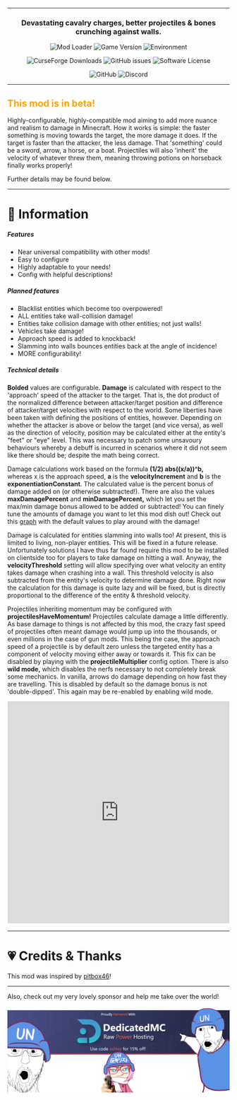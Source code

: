 ___

<div align="center">

### Devastating cavalry charges, better projectiles & bones crunching against walls.

![Mod Loader](https://img.shields.io/badge/mod_loader-forge-ffe8e9?style=for-the-badge&labelColor=ffced2)
![Game Version](https://img.shields.io/badge/game_version-1.19.2-ffe8e9?style=for-the-badge&labelColor=ffced2)
![Environment](https://img.shields.io/badge/environment-server-ffe8e9?style=for-the-badge&labelColor=ffced2)

![CurseForge Downloads](https://img.shields.io/curseforge/dt/927154?style=for-the-badge&logo=curseforge&labelColor=ffceea&color=ffe8f5&link=https://www.curseforge.com/minecraft/mc-mods/velocity-based-damage-deluxe)
![GitHub issues](https://img.shields.io/github/issues/kawaiicakes/NoFortnite?style=for-the-badge&logo=github&labelColor=ffceea&color=ffe8f5&link=https://github.com/kawaiicakes/VelocityBasedDamage/issues)
![Software License](https://img.shields.io/badge/license-MIT-ffe8f5?style=for-the-badge&labelColor=ffceea&link=https://github.com/kawaiicakes/VelocityBasedDamage/blob/main/LICENSE)

![GitHub](https://img.shields.io/badge/-github-fee8ff?style=for-the-badge&logo=github&labelColor=fcceff&link=https://github.com/kawaiicakes)
![Discord](https://img.shields.io/badge/-discord-fee8ff?style=for-the-badge&logo=discord&labelColor=fcceff&link=https://www.youtube.com/watch?v=dQw4w9WgXcQ)

</div>

___

## <span style="color:orange">This mod is in beta!</span>

Highly-configurable, highly-compatible mod aiming to add more nuance and realism to damage in Minecraft. How it works is simple: the faster something is moving towards the target, the more damage it does. If the target is faster than the attacker, the less damage. That 'something' could be a sword, arrow, a horse, or a boat. Projectiles will also 'inherit' the velocity of whatever threw them, meaning throwing potions on horseback finally works properly!

Further details may be found below.

---

# 📖 Information

##### Features
- Near universal compatibility with other mods!
- Easy to configure
- Highly adaptable to your needs!
- Config with helpful descriptions!

##### Planned features
- Blacklist entities which become too overpowered!
- ALL entities take wall-collision damage!
- Entities take collision damage with other entities; not just walls!
- Vehicles take damage!
- Approach speed is added to knockback!
- Slamming into walls bounces entities back at the angle of incidence!
- MORE configurability!

##### Technical details
**Bolded** values are configurable. **Damage** is calculated with respect to the 'approach' speed of the attacker to the target. That is, the dot product of the normalized difference between attacker/target position and difference of attacker/target velocities with respect to the world. Some liberties have been taken with defining the positions of entities, however. Depending on whether the attacker is above or below the target (and vice versa), as well as the direction of velocity, position may be calculated either at the entity's "feet" or "eye" level. This was necessary to patch some unsavoury behaviours whereby a debuff is incurred in scenarios where it did not seem like there should be; despite the math being correct.

Damage calculations work based on the formula **(1/2) abs((x/a))^b,** whereas x is the approach speed, **a** is the **velocityIncrement** and **b** is the **exponentiationConstant**. The calculated value is the percent bonus of damage added on (or otherwise subtracted!). There are also the values **maxDamagePercent** and **minDamagePercent,** which let you set the max/min damage bonus allowed to be added or subtracted! You can finely tune the amounts of damage you want to let this mod dish out! Check out this [graph](https://www.desmos.com/calculator/pswnnsut10) with the default values to play around with the damage!

Damage is calculated for entities slamming into walls too! At present, this is limited to living, non-player entities. This will be fixed in a future release. Unfortunately solutions I have thus far found require this mod to be installed on clientside too for players to take damage on hitting a wall. Anyway, the **velocityThreshold** setting will allow specifying over what velocity an entity takes damage when crashing into a wall. This threshold velocity is also subtracted from the entity's velocity to determine damage done. Right now the calculation for this damage is quite lazy and will be fixed, but is directly proportional to the difference of the entity & threshold velocity.

Projectiles inheriting momentum may be configured with **projectilesHaveMomentum!** Projectiles calculate damage a little differently. As base damage to things is not affected by this mod, the crazy fast speed of projectiles often meant damage would jump up into the thousands, or even millions in the case of gun mods. This being the case, the approach speed of a projectile is by default zero unless the targeted entity has a component of velocity moving either away or towards it. This fix can be disabled by playing with the **projectileMultiplier** config option. There is also **wild mode,** which disables the nerfs necessary to not completely break some mechanics. In vanilla, arrows do damage depending on how fast they are travelling. This is disabled by default so the damage bonus is not 'double-dipped'. This again may be re-enabled by enabling wild mode.

<center><iframe src="https://www.desmos.com/calculator/xghpvey2kl?embed" width="500" height="500" style="border: 1px solid #ccc" frameborder=0></iframe></center>

___

# 💗 Credits & Thanks

This mod was inspired by [pitbox46](https://legacy.curseforge.com/members/pitbox46/projects)!
___

Also, check out my very lovely sponsor and help me take over the world!

[![Sponsor!](https://raw.githubusercontent.com/kawaiicakes/kawaiicakes.github.io/main/dedimcashley.png 'Sponsor!')](https://dedimc.promo/ashley)
